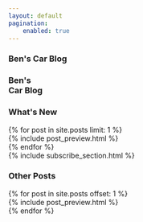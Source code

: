 ```yaml
---
layout: default
pagination:
    enabled: true
---
```


<section id="homepage">
    <section id="intro" class="is-intro-section">
        <div class="background-image-wrapper is-dark">
            <div class="is-opaque" style="background-image: url('https://assets.bpwalters.com/images/bens_car_blog/xpel_ultimate_long_term/wrx_bumper.jpg');"></div>
        </div>
        <div class="container has-middle-text">
            <div class="item flex-100">
                <div class="intro-title">
                    <h1 class="is-hidden-mobile is-hidden-tablet"><span>Ben's</span> Car Blog</h1>
                    <h1 class="is-hidden-desktop"><span>Ben's</span><br>Car Blog</h1>
                </div>
            </div>
        </div>
    </section>
    <section id="latest-post">
        <div class="container">
            <div class="item flex-100 is-center-aligned">
                <h1>What's New</h1>
            </div>
            {% for post in site.posts limit: 1 %}
                <div class="item flex-100 first-post">
                    {% include post_preview.html %}
                </div>
            {% endfor %}
        </div>
    </section>
    {% include subscribe_section.html %}
    <section id="other-posts">
        <div class="container">
            <div class="item flex-100 is-center-aligned">
                <h1>Other Posts</h1>
            </div>
            {% for post in site.posts offset: 1 %}
                <div class="item flex-50">
                    {% include post_preview.html %}
                </div>
            {% endfor %}
        </div>
    </section>
</section>